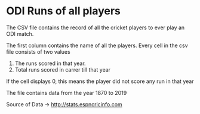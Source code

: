 # ODI Runs of all players

The CSV file contains the record of all the cricket players to ever play an ODI match.

The first column contains the name of all the players.
Every cell in the csv file consists of two values
  1. The runs scored in that year.
  2. Total runs scored in carrer till that year
  
If the cell displays 0, this means the player did not score any run in that year

The file contains data from the year 1870 to 2019

Source of Data -> http://stats.espncricinfo.com
